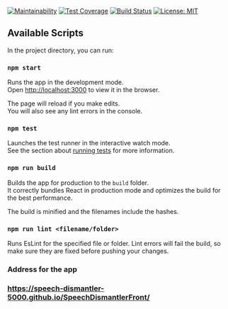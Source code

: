[![Maintainability](https://api.codeclimate.com/v1/badges/8d0059ccd8f764fb71e3/maintainability)](https://codeclimate.com/github/speech-dismantler-5000/SpeechDismantlerFront/maintainability)
[![Test Coverage](https://api.codeclimate.com/v1/badges/8d0059ccd8f764fb71e3/test_coverage)](https://codeclimate.com/github/speech-dismantler-5000/SpeechDismantlerFront/test_coverage)
[![Build Status](https://travis-ci.org/speech-dismantler-5000/SpeechDismantlerFront.svg?branch=master)](https://travis-ci.org/speech-dismantler-5000/SpeechDismantlerFront)
[![License: MIT](https://img.shields.io/badge/License-MIT-yellow.svg)](https://opensource.org/licenses/MIT)


## Available Scripts

In the project directory, you can run:

### `npm start`

Runs the app in the development mode.<br>
Open [http://localhost:3000](http://localhost:3000) to view it in the browser.

The page will reload if you make edits.<br>
You will also see any lint errors in the console.

### `npm test`

Launches the test runner in the interactive watch mode.<br>
See the section about [running tests](https://facebook.github.io/create-react-app/docs/running-tests) for more information.

### `npm run build`

Builds the app for production to the `build` folder.<br>
It correctly bundles React in production mode and optimizes the build for the best performance.

The build is minified and the filenames include the hashes.<br>

### `npm run lint <filename/folder>`

Runs EsLint for the specified file or folder. Lint errors will fail the build, so make sure they are fixed before pushing your changes.





### Address for the app
### https://speech-dismantler-5000.github.io/SpeechDismantlerFront/
